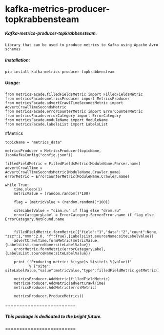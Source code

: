 kafka-metrics-producer-topkrabbensteam
=========================
##### Kafka-metrics-producer-topkrabbensteam.

    Library that can be used to produce metrics to Kafka using Apache Avro schemas

##### Installation:
	pip install kafka-metrics-producer-topkrabbensteam
 
##### Usage:
	from metricsFacade.filledFieldsMetric import FilledFieldsMetric
    from metricsFacade.metricsProducer import MetricsProducer
    from metricsFacade.advertCrawlTimeSecondsMetric import AdvertCrawlTimeSecondsMetric
    from metricsFacade.errorCounterMetric import ErrorCounterMetric
    from metricsFacade.errorCategory import ErrorCategory
    from metricsFacade.moduleName import ModuleName
    from metricsFacade.labelsList import LabelsList

#Metrics

    topicName = "metrics_data"
    
    metricsProducer = MetricsProducer(topicName, JsonKafkaConfig("config.json"))

    filledFieldMetric = FilledFieldsMetric(ModuleName.Parser.name)
    advertCrawlTime = AdvertCrawlTimeSecondsMetric(ModuleName.Crawler.name)
    errorMetric = ErrorCounterMetric(ModuleName.Crawler.name)
    
    while True:
        time.sleep(1)
        metricValue = (random.random()*100)   
    
        flag = (metricValue > (random.random()*100))
        
        siteLabelValue = "cian.ru" if flag else "drom.ru"
        errorCategoryLabel = ErrorCategory.ServerError.name if flag else ErrorCategory.NotFound.name
    
        
        filledFieldMetric.formMetric({"field":"1","data":"2","count":None, "zzz":1,"mmm":2.0, "f":True},{LabelsList.sourceName:siteLabelValue})
        advertCrawlTime.formMetric(metricValue,{LabelsList.sourceName:siteLabelValue})
        errorMetric.formMetric(errorCategoryLabel,{LabelsList.sourceName:siteLabelValue})
            
        print ('Producing metric: %(type)s %(site)s %(value)f' 
               % {"site": siteLabelValue,"value":metricValue,"type":filledFieldMetric.getMetric().prometheus_metric_data.metric_type})
            
        metricsProducer.AddMetric(filledFieldMetric)    
        metricsProducer.AddMetric(advertCrawlTime)
        metricsProducer.AddMetric(errorMetric)
        
        metricsProducer.ProduceMetrics()    
    
=========================
##### This package is dedicated to the bright future.
=========================
 



    